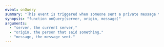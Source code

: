 ```yaml
---
event: onQuery
summary: "This event is triggered when someone sent a private message to you."
synopsis: "function onQuery(server, origin, message)"
arguments:
  - "server, the current server,"
  - "origin, the person that said something,"
  - "message, the message sent."
---
```

